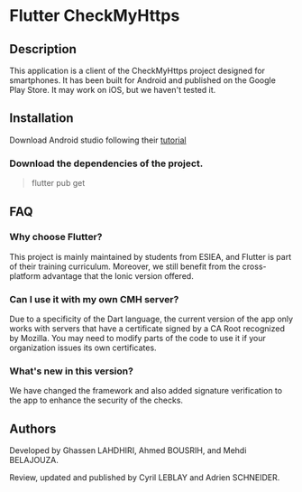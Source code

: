 # Flutter CheckMyHttps

## Description

This application is a client of the CheckMyHttps project designed for smartphones. It has been built for Android and published on the Google Play Store. It may work on iOS, but we haven't tested it.

## Installation 

Download Android studio following their [tutorial](https://developer.android.com/studio/install)

### Download the dependencies of the project.

> flutter pub get

## FAQ

### Why choose Flutter?

This project is mainly maintained by students from ESIEA, and Flutter is part of their training curriculum. Moreover, we still benefit from the cross-platform advantage that the Ionic version offered.

### Can I use it with my own CMH server?

Due to a specificity of the Dart language, the current version of the app only works with servers that have a certificate signed by a CA Root recognized by Mozilla. You may need to modify parts of the code to use it if your organization issues its own certificates.

### What's new in this version?

We have changed the framework and also added signature verification to the app to enhance the security of the checks.

## Authors

Developed by Ghassen LAHDHIRI, Ahmed BOUSRIH, and Mehdi BELAJOUZA.

Review, updated and published by Cyril LEBLAY and Adrien SCHNEIDER.
